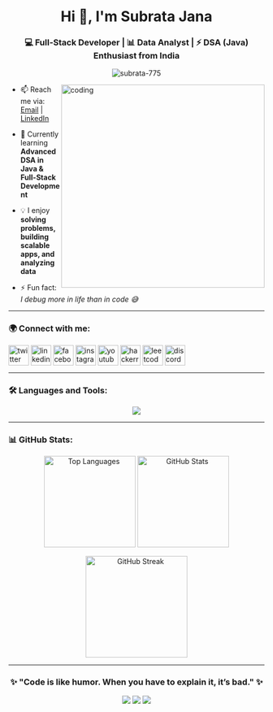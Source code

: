 <!-- Profile Header -->
<h1 align="center">Hi 👋, I'm Subrata Jana</h1>
<h3 align="center">💻 Full-Stack Developer | 📊 Data Analyst | ⚡ DSA (Java) Enthusiast from India</h3>

<!-- Profile Views -->
<p align="center">
  <img src="https://komarev.com/ghpvc/?username=subrata-775&label=Profile%20views&color=0e75b6&style=flat" alt="subrata-775" />
</p>

<!-- Intro + Coding GIF -->
<p align="left">
  <img align="right" alt="coding" width="400" src="https://user-images.githubusercontent.com/55389276/140866485-8fb1c876-9a8f-4d6a-98dc-08c4981eaf70.gif">
  
- 📫 Reach me via: [Email](mailto:subratajana7735@gmail.com) | [LinkedIn](https://www.linkedin.com/in/subrata-jana-5b442032a/)  

- 🌱 Currently learning **Advanced DSA in Java & Full-Stack Development**

- 💡 I enjoy **solving problems, building scalable apps, and analyzing data**

- ⚡ Fun fact: *I debug more in life than in code 😅*
</p>

---

<!-- Social Links -->
<h3 align="left">🌍 Connect with me:</h3>
<p align="left">
<a href="https://twitter.com/subratajana7735" target="blank"><img align="center" src="https://skillicons.dev/icons?i=twitter" alt="twitter" height="40"/></a>
<a href="https://linkedin.com/in/subrata-jana-5b442032a" target="blank"><img align="center" src="https://skillicons.dev/icons?i=linkedin" alt="linkedin" height="40"/></a>
<a href="https://fb.com/subrata jana" target="blank"><img align="center" src="https://skillicons.dev/icons?i=facebook" alt="facebook" height="40"/></a>
<a href="https://instagram.com/itz_me_subrata10" target="blank"><img align="center" src="https://skillicons.dev/icons?i=instagram" alt="instagram" height="40"/></a>
<a href="https://www.youtube.com/c/devwithsubrata" target="blank"><img align="center" src="https://skillicons.dev/icons?i=youtube" alt="youtube" height="40"/></a>
<a href="https://www.hackerrank.com/subratajana7735" target="blank"><img align="center" src="https://skillicons.dev/icons?i=hackerrank" alt="hackerrank" height="40"/></a>
<a href="https://www.leetcode.com/subrata7735" target="blank"><img align="center" src="https://skillicons.dev/icons?i=leetcode" alt="leetcode" height="40"/></a>
<a href="https://discord.gg/subrata_jana7735" target="blank"><img align="center" src="https://skillicons.dev/icons?i=discord" alt="discord" height="40"/></a>
</p>

---

<!-- Languages & Tools -->
<h3 align="left">🛠️ Languages and Tools:</h3>
<p align="center"> 
  <img src="https://skillicons.dev/icons?i=html,css,js,ts,react,redux,nodejs,express,tailwind,bootstrap,mongodb,mysql,postgresql,java,cpp,python,git,linux,aws,docker,flask" />
</p>

---

<!-- GitHub Stats -->
<h3 align="left">📊 GitHub Stats:</h3>
<p align="center">
  <img src="https://github-readme-stats.vercel.app/api/top-langs?username=subrata-775&show_icons=true&locale=en&layout=compact&theme=radical" alt="Top Languages" height="180"/>
  <img src="https://github-readme-stats.vercel.app/api?username=subrata-775&show_icons=true&locale=en&theme=radical" alt="GitHub Stats" height="180"/>
</p>

<p align="center">
  <img src="https://github-readme-streak-stats.herokuapp.com/?user=subrata-775&theme=radical" alt="GitHub Streak" height="200"/>
</p>

---

<!-- Quote / Motivation -->
<h3 align="center">✨ "Code is like humor. When you have to explain it, it’s bad." ✨</h3>

<!-- Footer Badges -->
<p align="center">
  <img src="https://img.shields.io/badge/Focus-Coding-blue?style=for-the-badge&logo=visualstudiocode" />
  <img src="https://img.shields.io/badge/Loves-DSA-success?style=for-the-badge&logo=java" />
  <img src="https://img.shields.io/badge/Tools-GitHub-lightgrey?style=for-the-badge&logo=github" />
</p>
